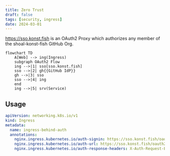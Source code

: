 ```yaml
---
title: Zero Trust
draft: false
tags: [security, ingress]
date: 2024-03-01
---
```


https://sso.konst.fish is an OAuth2 Proxy which authorizes any member of the shoal-konst-fish GitHub Org.

```mermaid
flowchart TD
    A[Web] --> ing(Ingress)
    subgraph OAuth2 Flow
    ing -->|1| sso[sso.konst.fish]
    sso -->|2| gh{{GitHub IdP}}
    gh -->|3| sso
    sso -->|4| ing
    end
    ing -->|5| srv(Service)
```

## Usage

```yaml
apiVersion: networking.k8s.io/v1
kind: Ingress
metadata:
  name: ingress-behind-auth
  annotations:
    nginx.ingress.kubernetes.io/auth-signin: https://sso.konst.fish/oauth2/start?rd=$scheme://$host$request_uri
    nginx.ingress.kubernetes.io/auth-url: https://sso.konst.fish/oauth2/auth
    nginx.ingress.kubernetes.io/auth-response-headers: X-Auth-Request-Email,X-Auth-Request-Groups,X-Auth-Request-User
```

